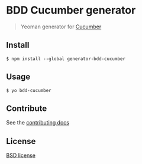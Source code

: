 # BDD Cucumber generator 

> Yeoman generator for [Cucumber](https://github.com/cucumber/cucumber-js)


## Install

```
$ npm install --global generator-bdd-cucumber
```


## Usage

```
$ yo bdd-cucumber
```


## Contribute

See the [contributing docs](https://github.com/yeoman/yeoman/blob/master/contributing.md)


## License

[BSD license](http://opensource.org/licenses/bsd-license.php)